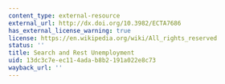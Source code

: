 ```yaml
---
content_type: external-resource
external_url: http://dx.doi.org/10.3982/ECTA7686
has_external_license_warning: true
license: https://en.wikipedia.org/wiki/All_rights_reserved
status: ''
title: Search and Rest Unemployment
uid: 13dc3c7e-ec11-4ada-b8b2-191a022e8c73
wayback_url: ''
---
```

